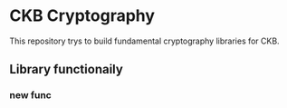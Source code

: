 # CKB Cryptography

This repository trys to build fundamental cryptography libraries for CKB.

## Library functionaily

### new func
